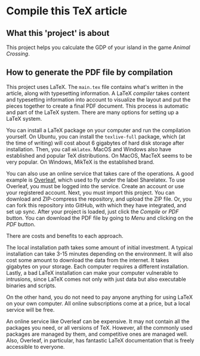 # Compile this TeX article

## What this 'project' is about

This project helps you calculate the GDP of your island in the game _Animal Crossing_.

## How to generate the PDF file by compilation

This project uses LaTeX.
The `main.tex` file contains what's written in the article, along with typesetting information.
A LaTeX _compiler_ takes content and typesetting information into account to visualize the layout and put the pieces together to create a final PDF document.
This process is automatic and part of the LaTeX system.
There are many options for setting up a LaTeX system.

You can install a LaTeX package on your computer and run the compilation yourself.
On Ubuntu, you can install the `texlive-full` package, which (at the time of writing) will cost about 6 gigabytes of hard disk storage after installation.
Then, you call `mklatex`.
MacOS and Windows also have established and popular TeX distributions.
On MacOS, MacTeX seems to be very popular.
On Windows, MikTeX is the established brand.

You can also use an online service that takes care of the operations.
A good example is [Overleaf](https://www.overleaf.com), which used to fly under the label Sharelatex.
To use Overleaf, you must be logged into the service.
Create an account or use your registered account.
Next, you must import this project.
You can download and ZIP-compress the repository, and upload the ZIP file.
Or, you can fork this repository into GitHub, with which they have integrated, and set up sync.
After your project is loaded, just click the _Compile_ or _PDF_ button.
You can download the PDF file by going to _Menu_ and clicking on the _PDF_ button.

There are costs and benefits to each approach.

The local installation path takes some amount of initial investment.
A typical installation can take 3-15 minutes depending on the environment.
It will also cost some amount to download the data from the internet.
It takes gigabytes on your storage.
Each computer requires a different installation.
Lastly, a bad LaTeX installation can make your computer vulnerable to intrusions, since LaTeX comes not only with just data but also executable binaries and scripts.

On the other hand, you do not need to pay anyone anything for using LaTeX on your own computer.
All online subscriptions come at a price, but a local service will be free.

An online service like Overleaf can be expensive.
It may not contain all the packages you need, or all versions of TeX.
However, all the commonly used packages are managed by them, and competitive ones are managed well.
Also, Overleaf, in particular, has fantastic LaTeX documentation that is freely accessible to everyone.

